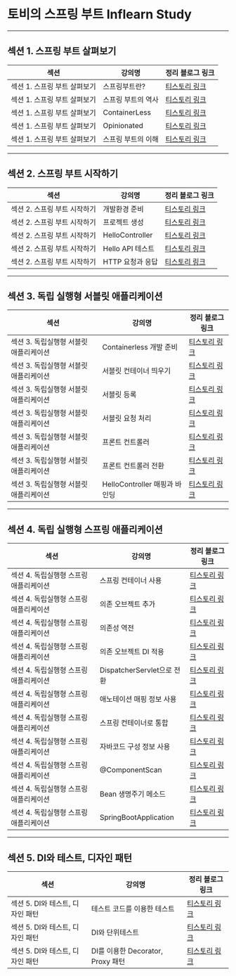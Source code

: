
# 토비의 스프링 부트 Inflearn Study

---

## 섹션 1. 스프링 부트 살펴보기
| 섹션                 | 강의명           | 정리 블로그 링크                                       |
|--------------------|---------------|-------------------------------------------------|
| 섹션 1. 스프링 부트 살펴보기  | 스프링부트란?        | [티스토리 링크](https://include-hoany.tistory.com/11) |
| 섹션 1. 스프링 부트 살펴보기  | 스프링 부트의 역사     | [티스토리 링크](https://include-hoany.tistory.com/12) |
| 섹션 1. 스프링 부트 살펴보기  | ContainerLess  | [티스토리 링크](https://include-hoany.tistory.com/13) |
| 섹션 1. 스프링 부트 살펴보기  | Opinionated    | [티스토리 링크](https://include-hoany.tistory.com/14) |
| 섹션 1. 스프링 부트 살펴보기| 스프링 부트의 이해     | [티스토리 링크](https://include-hoany.tistory.com/15) |

---

## 섹션 2. 스프링 부트 시작하기
| 섹션                | 강의명             | 정리 블로그 링크                                       |
|-------------------|-----------------|-------------------------------------------------|
| 섹션 2. 스프링 부트 시작하기 | 개발환경 준비         | [티스토리 링크](https://include-hoany.tistory.com/16) |
| 섹션 2. 스프링 부트 시작하기 | 프로젝트 생성         | [티스토리 링크](https://include-hoany.tistory.com/17) |
| 섹션 2. 스프링 부트 시작하기 | HelloController | [티스토리 링크](https://include-hoany.tistory.com/18) |
| 섹션 2. 스프링 부트 시작하기 | Hello API 테스트   | [티스토리 링크](https://include-hoany.tistory.com/19) |
| 섹션 2. 스프링 부트 시작하기 | HTTP 요청과 응답     | [티스토리 링크](https://include-hoany.tistory.com/20) |

---

## 섹션 3. 독립 실행형 서블릿 애플리케이션
| 섹션                       | 강의명                     | 정리 블로그 링크                                       |
|--------------------------|-------------------------|-------------------------------------------------|
| 섹션 3. 독립실행형 서블릿 애플리케이션   | Containerless 개발 준비     | [티스토리 링크](https://include-hoany.tistory.com/21) |
| 섹션 3. 독립실행형 서블릿 애플리케이션   | 서블릿 컨테이너 띄우기            | [티스토리 링크](https://include-hoany.tistory.com/22) |
| 섹션 3. 독립실행형 서블릿 애플리케이션   | 서블릿 등록                  | [티스토리 링크](https://include-hoany.tistory.com/23) |
| 섹션 3. 독립실행형 서블릿 애플리케이션   | 서블릿 요청 처리               | [티스토리 링크](https://include-hoany.tistory.com/24) |
| 섹션 3. 독립실행형 서블릿 애플리케이션   | 프론트 컨트롤러                | [티스토리 링크](https://include-hoany.tistory.com/25) |
| 섹션 3. 독립실행형 서블릿 애플리케이션   | 프론트 컨트롤러 전환             | [티스토리 링크](https://include-hoany.tistory.com/26) |
| 섹션 3. 독립실행형 서블릿 애플리케이션   | HelloController 매핑과 바인딩 | [티스토리 링크](https://include-hoany.tistory.com/27) |

---

## 섹션 4. 독립 실행형 스프링 애플리케이션
| 섹션                     | 강의명                    | 정리 블로그 링크                                       |
|------------------------|------------------------|-------------------------------------------------|
| 섹션 4. 독립실행형 스프링 애플리케이션 | 스프링 컨테이너 사용            | [티스토리 링크](https://include-hoany.tistory.com/28) |
| 섹션 4. 독립실행형 스프링 애플리케이션 | 의존 오브젝트 추가             | [티스토리 링크](https://include-hoany.tistory.com/29) |
| 섹션 4. 독립실행형 스프링 애플리케이션 | 의존성 역전                 | [티스토리 링크](https://include-hoany.tistory.com/30) |
| 섹션 4. 독립실행형 스프링 애플리케이션 | 의존 오브젝트 DI 적용          | [티스토리 링크](https://include-hoany.tistory.com/31) |
| 섹션 4. 독립실행형 스프링 애플리케이션 | DispatcherServlet으로 전환 | [티스토리 링크](https://include-hoany.tistory.com/32) |
| 섹션 4. 독립실행형 스프링 애플리케이션 | 애노테이션 매핑 정보 사용         | [티스토리 링크](https://include-hoany.tistory.com/33) |
| 섹션 4. 독립실행형 스프링 애플리케이션 | 스프링 컨테이너로 통합           | [티스토리 링크](https://include-hoany.tistory.com/34) |
| 섹션 4. 독립실행형 스프링 애플리케이션 | 자바코드 구성 정보 사용          | [티스토리 링크](https://include-hoany.tistory.com/35) |
| 섹션 4. 독립실행형 스프링 애플리케이션 | @ComponentScan         | [티스토리 링크](https://include-hoany.tistory.com/36) |
| 섹션 4. 독립실행형 스프링 애플리케이션 | Bean 생명주기 메소드          | [티스토리 링크](https://include-hoany.tistory.com/37) |
| 섹션 4. 독립실행형 스프링 애플리케이션 | SpringBootApplication  | [티스토리 링크](https://include-hoany.tistory.com/38) |

---

## 섹션 5. DI와 테스트, 디자인 패턴
| 섹션                     | 강의명                         | 정리 블로그 링크                                       |
|------------------------|-----------------------------|-------------------------------------------------|
| 섹션 5. DI와 테스트, 디자인 패턴  | 테스트 코드를 이용한 테스트             | [티스토리 링크](https://include-hoany.tistory.com/40) 
| 섹션 5. DI와 테스트, 디자인 패턴  | DI와 단위테스트                   | [티스토리 링크](https://include-hoany.tistory.com/41) |
| 섹션 5. DI와 테스트, 디자인 패턴  | DI를 이용한 Decorator, Proxy 패턴 | [티스토리 링크](https://include-hoany.tistory.com/42)